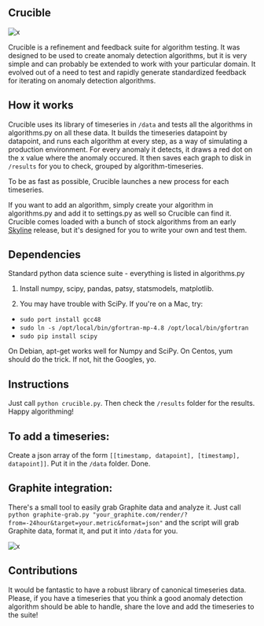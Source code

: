 ## Crucible

![x](https://raw.github.com/astanway/crucible/master/metalworker.jpg)

Crucible is a refinement and feedback suite for algorithm testing. It was
designed to be used to create anomaly detection algorithms, but it is very
simple and can probably be extended to work with your particular domain. It
evolved out of a need to test and rapidly generate standardized feedback for
iterating on anomaly detection algorithms.

## How it works

Crucible uses its library of timeseries in `/data` and tests all the
algorithms in algorithms.py on all these data. It builds the timeseries
datapoint by datapoint, and runs each algorithm at every step, as a way of
simulating a production environment. For every anomaly it detects, it draws a
red dot on the x value where the anomaly occured. It then saves each graph to
disk in `/results` for you to check, grouped by algorithm-timeseries.

To be as fast as possible, Crucible launches a new process for each timeseries.

If you want to add an algorithm, simply create your algorithm in algorithms.py
and add it to settings.py as well so Crucible can find it. Crucible comes
loaded with a bunch of stock algorithms from an early
[Skyline](http://github.com/etsy/skyline) release, but it's designed for you to
write your own and test them.

## Dependencies
Standard python data science suite - everything is listed in algorithms.py

1. Install numpy, scipy, pandas, patsy, statsmodels, matplotlib.

2. You may have trouble with SciPy. If you're on a Mac, try:

* `sudo port install gcc48`
* `sudo ln -s /opt/local/bin/gfortran-mp-4.8 /opt/local/bin/gfortran`
* `sudo pip install scipy`

On Debian, apt-get works well for Numpy and SciPy. On Centos, yum should do the
trick. If not, hit the Googles, yo.

## Instructions

Just call `python crucible.py`. Then check the `/results` folder for the results.
Happy algorithming!

## To add a timeseries:

Create a json array of the form `[[timestamp, datapoint], [timestamp],
datapoint]]`. Put it in the `/data` folder. Done.

## Graphite integration:
There's a small tool to easily grab Graphite data and analyze it. Just call
`python graphite-grab.py
"your_graphite.com/render/?from=-24hour&target=your.metric&format=json"`
and the script will grab Graphite data, format it, and put it into `/data` for you.

![x](https://raw.github.com/astanway/crucible/master/example.jpg)

## Contributions

It would be fantastic to have a robust library of canonical timeseries data.
Please, if you have a timeseries that you think a good anomaly detection
algorithm should be able to handle, share the love and add the timeseries to
the suite!
